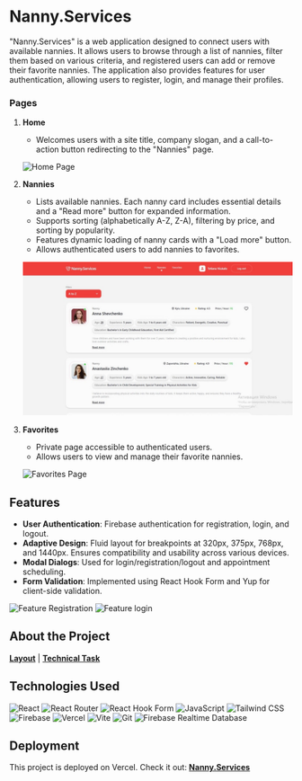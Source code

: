 # Nanny.Services

"Nanny.Services" is a web application designed to connect users with available nannies. It allows users to browse through a list of nannies, filter them based on various criteria, and registered users can add or remove their favorite nannies. The application also provides features for user authentication, allowing users to register, login, and manage their profiles.

### Pages

1. **Home**

   - Welcomes users with a site title, company slogan, and a call-to-action button redirecting to the "Nannies" page.

   ![Home Page](./public/1.png)

2. **Nannies**

   - Lists available nannies. Each nanny card includes essential details and a "Read more" button for expanded information.
   - Supports sorting (alphabetically A-Z, Z-A), filtering by price, and sorting by popularity.
   - Features dynamic loading of nanny cards with a "Load more" button.
   - Allows authenticated users to add nannies to favorites.

   ![Nannies Page](./public/2.jpg)

3. **Favorites**

   - Private page accessible to authenticated users.
   - Allows users to view and manage their favorite nannies.

   ![Favorites Page](./public/3.png)

## Features

- **User Authentication**: Firebase authentication for registration, login, and logout.
- **Adaptive Design**: Fluid layout for breakpoints at 320px, 375px, 768px, and 1440px. Ensures compatibility and usability across various devices.
- **Modal Dialogs**: Used for login/registration/logout and appointment scheduling.
- **Form Validation**: Implemented using React Hook Form and Yup for client-side validation.

![Feature Registration](./public/4.png) ![Feature login](./public/5.png)

## About the Project

[**Layout**](https://www.figma.com/design/u36ajEOsnwio2GDGiabVPD/Nanny-Sevices?node-id=0-1&t=InhTF7JPicvjF7lI-0) |
[**Technical Task**](https://docs.google.com/document/d/19ugM1gvOw81nCyALr4EZs3dmv6OfJm94VjupcytbnJY/edit)

## Technologies Used

![React](https://img.shields.io/badge/react-%2320232a.svg?style=for-the-badge&logo=react&logoColor=%2361DAFB)
![React Router](https://img.shields.io/badge/React_Router-CA4245?style=for-the-badge&logo=react-router&logoColor=white)
![React Hook Form](https://img.shields.io/badge/React%20Hook%20Form-%23EC5990.svg?style=for-the-badge&logo=reacthookform&logoColor=white)
![JavaScript](https://img.shields.io/badge/JavaScript-323330?style=for-the-badge&logo=javascript&logoColor=F7DF1E)
![Tailwind CSS](https://img.shields.io/badge/tailwindcss-%2338B2AC.svg?style=for-the-badge&logo=tailwind-css&logoColor=white)
![Firebase](https://img.shields.io/badge/firebase-ffca28?style=for-the-badge&logo=firebase&logoColor=black)
![Vercel](https://img.shields.io/badge/vercel-%23000000.svg?style=for-the-badge&logo=vercel&logoColor=white)
![Vite](https://img.shields.io/badge/vite-%23646CFF.svg?style=for-the-badge&logo=vite&logoColor=white)
![Git](https://img.shields.io/badge/git-%23F05033.svg?style=for-the-badge&logo=git&logoColor=white)
![Firebase Realtime Database](https://img.shields.io/badge/firebase-realtime%20database-orange?style=for-the-badge&logo=firebase&logoColor=white)

## Deployment

This project is deployed on Vercel. Check it out: [**Nanny.Services**](https://nanny-services-sigma.vercel.app/)
